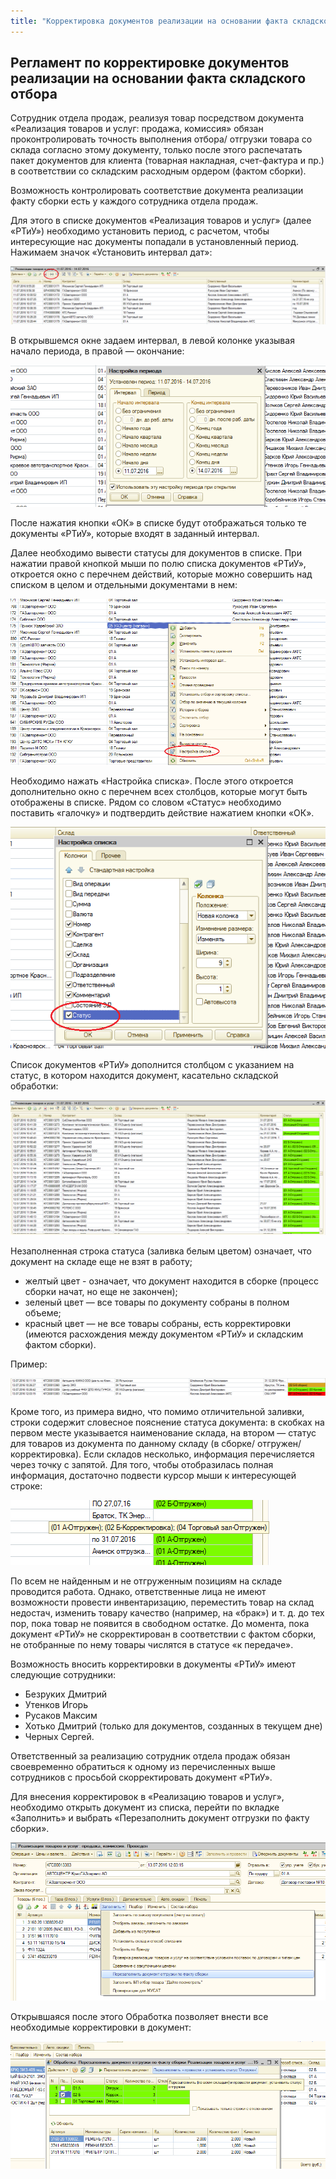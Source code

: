 ```yaml
---
title: "Корректировка документов реализации на основании факта складского отбора"
---
```


## Регламент по корректировке документов реализации на основании факта складского отбора

Сотрудник отдела продаж, реализуя товар посредством документа «Реализация товаров и услуг: продажа, комиссия» обязан проконтролировать точность выполнения отбора/ отгрузки товара со склада согласно этому документу, только после этого распечатать пакет документов для клиента (товарная накладная, счет-фактура и пр.) в соответствии со складским расходным ордером (фактом сборки).

Возможность контролировать соответствие документа реализации факту сборки есть у каждого сотрудника отдела продаж.

Для этого в списке документов «Реализация товаров и услуг» (далее «РТиУ») необходимо установить период, с расчетом, чтобы интересующие нас документы попадали в установленный период. Нажимаем значок «Установить интервал дат»:

![](KBO/_attach/lu259803uf3q7_tmp_5803a731faa2f95e.png)

В открывшемся окне задаем интервал, в левой колонке указывая начало периода, в правой — окончание:

![](KBO/_attach/lu259803uf3q7_tmp_8cd7d1866288c6b2.png)

После нажатия кнопки «ОК» в списке будут отображаться только те документы «РТиУ», которые входят в заданный интервал.

Далее необходимо вывести статусы для документов в списке. При нажатии правой кнопкой мыши по полю списка документов «РТиУ», откроется окно с перечнем действий, которые можно совершить над списком в целом и отдельными документами в нем:

![](KBO/_attach/lu259803uf3q7_tmp_de36678fd50d1589.png)

Необходимо нажать «Настройка списка». После этого откроется дополнительно окно с перечнем всех столбцов, которые могут быть отображены в списке. Рядом со словом «Статус» необходимо поставить «галочку» и подтвердить действие нажатием кнопки «ОК».

![](KBO/_attach/lu259803uf3q7_tmp_319b3fc848c12954.png)

Список документов «РТиУ» дополнится столбцом с указанием на статус, в котором находится документ, касательно складской обработки:

![](KBO/_attach/lu259803uf3q7_tmp_44b1f23af25c7b8f.png)

Незаполненная строка статуса (заливка белым цветом) означает, что документ на складе еще не взят в работу;

- желтый цвет - означает, что документ находится в сборке (процесс сборки начат, но еще не закончен);
- зеленый цвет — все товары по документу собраны в полном объеме;
- красный цвет — не все товары собраны, есть корректировки (имеются расхождения между документом «РТиУ» и складским фактом сборки).

Пример:

![](KBO/_attach/lu259803uf3q7_tmp_8dce7dcb4293190c.png)

Кроме того, из примера видно, что помимо отличительной заливки, строки содержит словесное пояснение статуса документа: в скобках на первом месте указывается наименование склада, на втором — статус для товаров из документа по данному складу (в сборке/ отгружен/ корректировка). Если складов несколько, информация перечисляется через точку с запятой. Для того, чтобы отобразилась полная информация, достаточно подвести курсор мыши к интересующей строке:

![](KBO/_attach/lu259803uf3q7_tmp_4e7cd12a8d5ae6c7.png)

По всем не найденным и не отгруженным позициям на складе проводится работа. Однако, ответственные лица не имеют возможности провести инвентаризацию, переместить товар на склад недостач, изменить товару качество (например, на «брак») и т. д. до тех пор, пока товар не появится в свободном остатке. До момента, пока документ «РТиУ» не скорректирован в соответствии с фактом сборки, не отобранные по нему товары числятся в статусе «к передаче».

Возможность вносить корректировки в документы «РТиУ» имеют следующие сотрудники:

- Безруких Дмитрий
- Утенков Игорь
- Русаков Максим
- Хотько Дмитрий (только для документов, созданных в текущем дне)
- Черных Сергей.

Ответственный за реализацию сотрудник отдела продаж обязан своевременно обратиться к одному из перечисленных выше сотрудников с просьбой скорректировать документ «РТиУ».

Для внесения корректировок в «Реализацию товаров и услуг», необходимо открыть документ из списка, перейти по вкладке «Заполнить» и выбрать «Перезаполнить документ отгрузки по факту сборки».

![](KBO/_attach/lu259803uf3q7_tmp_e30465bd22b3b37e.png)

Открывшаяся после этого Обработка позволяет внести все необходимые корректировки в документ:

![](KBO/_attach/lu259803uf3q7_tmp_814890c63b4b72ad.png)
